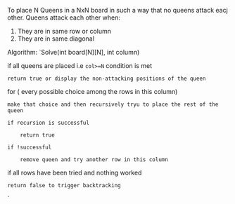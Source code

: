 To place N Queens in a NxN board in such a way that no queens attack eacj other.
Queens attack each other when: 
1. They are in same row or column 
2. They are in same diagonal

Algorithm: `Solve(int board[N][N], int column)

if all queens are placed i.e `col>=N` condition is met 

	return true or display the non-attacking positions of the queen
	
for ( every possible choice among the rows in this column)

	make that choice and then recursively tryu to place the rest of the queen
	
	if recursion is successful
	
		return true
		
	if !successful 
	
		remove queen and try another row in this column
		
if all rows have been tried and nothing worked 

	return false to trigger backtracking
	
`
